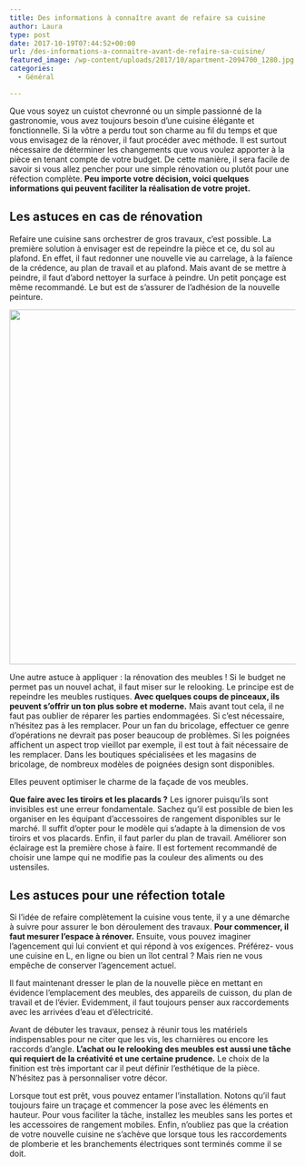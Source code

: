 ```yaml
---
title: Des informations à connaître avant de refaire sa cuisine
author: Laura
type: post
date: 2017-10-19T07:44:52+00:00
url: /des-informations-a-connaitre-avant-de-refaire-sa-cuisine/
featured_image: /wp-content/uploads/2017/10/apartment-2094700_1280.jpg
categories:
  - Général

---
```

Que vous soyez un cuistot chevronn&eacute; ou un simple passionn&eacute; de la gastronomie, vous avez toujours besoin d&#8217;une cuisine &eacute;l&eacute;gante et fonctionnelle. Si la v&ocirc;tre a perdu tout son charme au fil du temps et que vous envisagez de la r&eacute;nover, il faut proc&eacute;der avec m&eacute;thode. Il est surtout n&eacute;cessaire de d&eacute;terminer les changements que vous voulez apporter &agrave; la pi&egrave;ce en tenant compte de votre budget. De cette mani&egrave;re, il sera facile de savoir si vous allez pencher pour une simple r&eacute;novation ou plut&ocirc;t pour une r&eacute;fection compl&egrave;te. **Peu importe votre d&eacute;cision, voici quelques informations qui peuvent faciliter la r&eacute;alisation de votre projet.**

<!--more-->

## Les astuces en cas de r&eacute;novation

Refaire une cuisine sans orchestrer de gros travaux, c&#8217;est possible. La premi&egrave;re solution &agrave; envisager est de repeindre la pi&egrave;ce et ce, du sol au plafond. En effet, il faut redonner une nouvelle vie au carrelage, &agrave; la fa&iuml;ence de la cr&eacute;dence, au plan de travail et au plafond. Mais avant de se mettre &agrave; peindre, il faut d&#8217;abord nettoyer la surface &agrave; peindre. Un petit pon&ccedil;age est m&ecirc;me recommand&eacute;. Le but est de s&#8217;assurer de l&#8217;adh&eacute;sion de la nouvelle peinture.

<img src="http://www.lamaisondelaura.fr/wp-content/uploads/2017/10/apartment-2094648_1280.jpg" width="624px" style="text-align:center;max-width:100%" alt="" />

Une autre astuce &agrave; appliquer : la r&eacute;novation des meubles ! Si le budget ne permet pas un nouvel achat, il faut miser sur le relooking. Le principe est de repeindre les meubles rustiques. **Avec quelques coups de pinceaux, ils peuvent s&#8217;offrir un ton plus sobre et moderne.** Mais avant tout cela, il ne faut pas oublier de r&eacute;parer les parties endommag&eacute;es. Si c&#8217;est n&eacute;cessaire, n&#8217;h&eacute;sitez pas &agrave; les remplacer. Pour un fan du bricolage, effectuer ce genre d&#8217;op&eacute;rations ne devrait pas poser beaucoup de probl&egrave;mes. Si les poign&eacute;es affichent un aspect trop vieillot par exemple, il est tout &agrave; fait n&eacute;cessaire de les remplacer. Dans les boutiques sp&eacute;cialis&eacute;es et les magasins de bricolage, de nombreux mod&egrave;les de poign&eacute;es design sont disponibles.

Elles peuvent optimiser le charme de la fa&ccedil;ade de vos meubles.

**Que faire avec les tiroirs et les placards ?** Les ignorer puisqu&#8217;ils sont invisibles est une erreur fondamentale. Sachez qu&#8217;il est possible de bien les organiser en les &eacute;quipant d&#8217;accessoires de rangement disponibles sur le march&eacute;. Il suffit d&#8217;opter pour le mod&egrave;le qui s&#8217;adapte &agrave; la dimension de vos tiroirs et vos placards. Enfin, il faut parler du plan de travail. Am&eacute;liorer son &eacute;clairage est la premi&egrave;re chose &agrave; faire. Il est fortement recommand&eacute; de choisir une lampe qui ne modifie pas la couleur des aliments ou des ustensiles.

## Les astuces pour une r&eacute;fection totale

Si l&#8217;id&eacute;e de refaire compl&egrave;tement la cuisine vous tente, il y a une d&eacute;marche &agrave; suivre pour assurer le bon d&eacute;roulement des travaux. **Pour commencer, il faut mesurer l&#8217;espace &agrave; r&eacute;nover.** Ensuite, vous pouvez imaginer l&#8217;agencement qui lui convient et qui r&eacute;pond &agrave; vos exigences. Pr&eacute;f&eacute;rez- vous une cuisine en L, en ligne ou bien un &icirc;lot central ? Mais rien ne vous emp&ecirc;che de conserver l&#8217;agencement actuel.

Il faut maintenant dresser le plan de la nouvelle pi&egrave;ce en mettant en &eacute;vidence l&#8217;emplacement des meubles, des appareils de cuisson, du plan de travail et de l&#8217;&eacute;vier. Evidemment, il faut toujours penser aux raccordements avec les arriv&eacute;es d&#8217;eau et d&#8217;&eacute;lectricit&eacute;.

Avant de d&eacute;buter les travaux, pensez &agrave; r&eacute;unir tous les mat&eacute;riels indispensables pour ne citer que les vis, les charni&egrave;res ou encore les raccords d&#8217;angle. **L&#8217;achat ou le relooking des meubles est aussi une t&acirc;che qui requiert de la cr&eacute;ativit&eacute; et une certaine prudence.** Le choix de la finition est tr&egrave;s important car il peut d&eacute;finir l&#8217;esth&eacute;tique de la pi&egrave;ce. N&#8217;h&eacute;sitez pas &agrave; personnaliser votre d&eacute;cor.

Lorsque tout est pr&ecirc;t, vous pouvez entamer l&#8217;installation. Notons qu&#8217;il faut toujours faire un tra&ccedil;age et commencer la pose avec les &eacute;l&eacute;ments en hauteur. Pour vous faciliter la t&acirc;che, installez les meubles sans les portes et les accessoires de rangement mobiles. Enfin, n&#8217;oubliez pas que la cr&eacute;ation de votre nouvelle cuisine ne s&#8217;ach&egrave;ve que lorsque tous les raccordements de plomberie et les branchements &eacute;lectriques sont termin&eacute;s comme il se doit.